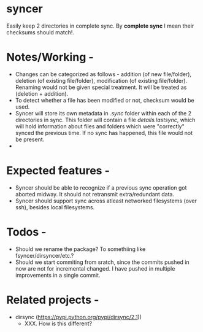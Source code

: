# syncer
Easily keep 2 directories in complete sync. 
By **complete sync** I mean their checksums should match!.

# Notes/Working -
* Changes can be categorized as follows - addition (of new file/folder), deletion (of existing file/folder), modification (of existing file/folder). 
Renaming would not be given special treatment. It will be treated as (deletion + addition).
* To detect whether a file has been modified or not, checksum would be used.
* Syncer will store its own metadata in *.sync* folder within each of the 2 directories in sync. 
This folder will contain a file *details.lastsync*, which will hold information about files and folders which were "correctly" synced the previous time. If no sync has happened, this file would not be present.
* 

# Expected features -
* Syncer should be able to recognize if a previous sync operation got aborted midway. It should not retransmit extra/redundant data.
* Syncer should support sync across atleast networked filesystems (over ssh), besides local filesystems.



# Todos - 
* Should we rename the package? To somethiing like fsyncer/dirsyncer/etc.?
* Should we start commiting from sratch, since the commits pushed in now are not for incremental changed. I have pushed in multiple improvements in a single commit.


# Related projects - 
* dirsync (https://pypi.python.org/pypi/dirsync/2.1))
    * XXX. How is this different?
